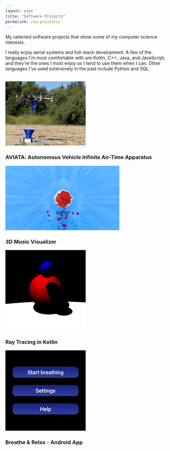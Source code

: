 ```yaml
---
layout: page
title: "Software Projects"
permalink: /sw-projects/
---
```

<link rel="stylesheet" href="/assets/css/style.css">
My selected software projects that show some of my computer science interests.

I really enjoy aerial systems and full-stack development. A few of the languages I'm most comfortable with are Kotlin, C++, Java, and JavaScript, and they're the ones I most enjoy so I tend to use them when I can. Other languages I've used extensively in the past include Python and SQL.
<br>
<br>
<div>
    <div class='row'>
        <div class='column zoom' onclick="location.href='/sw-projects/aviata'">
            <div class="image-container"><img src="/assets/img/sw-projects/aviata.png" width="250" height="200"></div>
            <h3>AVIATA: Autonomous Vehicle Infinite Air-Time Apparatus</h3>
        </div>
        <div class='column zoom' onclick="location.href='/sw-projects/music-visualizer'">
            <div class="image-container"><img src="/assets/img/sw-projects/music-visualizer.png" width="355" height="200"></div>
            <h3>3D Music Visualizer</h3>
        </div>
    </div>
    <div class='row'>
        <div class='column zoom' onclick="window.open('https://github.com/axelmalahieude/ray-tracing-kotlin', '_blank')">
            <div class="image-container"><img src="/assets/img/sw-projects/ray-tracing.png" width="250" height="250"></div>
            <h3>Ray Tracing in Kotlin</h3>
        </div>
        <div class='column zoom' onclick="window.open('https://github.com/axelmalahieude/BreatheandRelax', '_blank')">
            <div class="image-container"><img src="/assets/img/sw-projects/breathe-and-relax.jpg" width="250" height="250"></div>
            <h3>Breathe & Relax - Android App</h3>
        </div>
        <!-- <div class='column zoom' onclick="location.href=''">
            <div class="image-container"><img src="/assets/img/sw-projects/music-visualizer.jpg" width="200" height="260"></div>
            <h3>This website!</h3>
        </div> -->
    </div>
</div>
